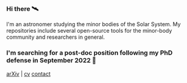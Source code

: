 ### Hi there 🛰

I'm an astronomer studying the minor bodies of the Solar System. My repositories
include several open-source tools for the minor-body community and researchers
in general.

### I'm searching for a post-doc position following my PhD defense in September 2022 🔭


[arXiv](https://arxiv.org/search/astro-ph?searchtype=author&query=Mahlke%2C+M) | [cv](https://raw.githubusercontent.com/maxmahlke/maxmahlke/main/docs/mahlke_cv.pdf) [contact](https://www.oca.eu/en/max-mahlke)
<!--
**maxmahlke/maxmahlke** is a ✨ _special_ ✨ repository because its `README.md` (this file) appears on your GitHub profile.

Here are some ideas to get you started:

- 🔭 I’m currently working on ...
- 🌱 I’m currently learning ...
- 👯 I’m looking to collaborate on ...
- 🤔 I’m looking for help with ...
- 💬 Ask me about ...
- 📫 How to reach me: ...
- 😄 Pronouns: ...
- ⚡ Fun fact: ...
-->
